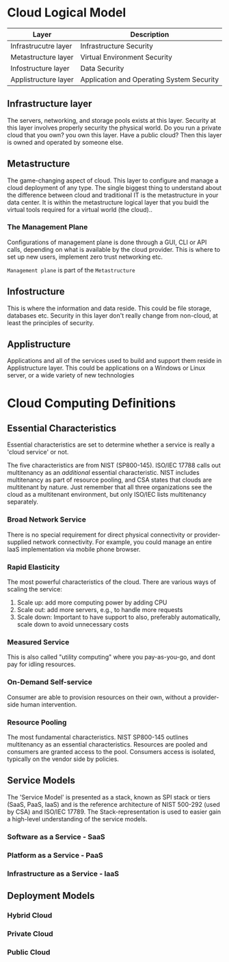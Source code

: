 # Cloud Logical Model

Layer        | Description
-------------|---------------
Infrastrucutre layer|Infrastructure Security
Metastructure layer|Virtual Environment Security
Infostructure layer|Data Security
Applistructure layer|Application and Operating System Security

## Infrastructure layer
The servers, networking, and storage pools exists at this layer. Security at this layer involves properly security the physical world. Do you run a private cloud that you own? you own this layer. Have a public cloud? Then this layer is owned and operated by someone else.

## Metastructure
The game-changing aspect of cloud. This layer to configure and manage a cloud deployment of any type. The single biggest thing to understand about the difference between cloud and traditional IT is the metastructure in your data center. It is within the metastructure logical layer that you buidl the virtual tools required for a virtual world (the cloud)..

### The Management Plane
Configurations of management plane is done through a GUI, CLI or API calls, depending on what is available by the cloud provider. This is where to set up new users, implement zero trust networking etc.

`Management plane` is part of the `Metastructure`

## Infostructure
This is where the information and data reside. This could be file storage, databases etc. Security in this layer don't really change from non-cloud, at least the principles of security.

## Applistructure
Applications and all of the services used to build and support them reside in Applistructure layer. This could be applications on a Windows or Linux server, or a wide variety of new technologies

# Cloud Computing Definitions

## Essential Characteristics
Essential characteristics are set to determine whether a service is really a 'cloud service' or not.

The five characteristics are from NIST (SP800-145). ISO/IEC 17788 calls out multitenancy as an _additional_ essential characteristic. NIST includes multitenancy as part of resource pooling, and CSA states that clouds are multitenant by nature. Just remember that all three organizations see the cloud as a multitenant environment, but only ISO/IEC lists multitenancy separately.

### Broad Network Service
There is no special requirement for direct physical connectivity or provider-supplied network connectivity. For example, you could manage an entire IaaS implementation via mobile phone browser.

### Rapid Elasticity
The most powerful characteristics of the cloud. There are various ways of scaling the service:
1. Scale up: add more computing power by adding CPU
2. Scale out: add more servers, e.g., to handle more requests
3. Scale down: Important to have support to also, preferably automatically, scale down to avoid unnecessary costs

### Measured Service
This is also called "utility computing" where you pay-as-you-go, and dont pay for idling resources.

### On-Demand Self-service
Consumer are able to provision resources on their own, without a provider-side human intervention.

### Resource Pooling
The most fundamental characteristics. NIST SP800-145 outlines multitenancy as an essential characteristics. Resources are pooled and consumers are granted access to the pool. Consumers access is isolated, typically on the vendor side by policies.

## Service Models
The 'Service Model' is presented as a stack, known as SPI stack or tiers (SaaS, PaaS, IaaS) and is the reference architecture of NIST 500-292 (used by CSA) and ISO/IEC 17789. The Stack-representation is used to easier gain a high-level understanding of the service models.

### Software as a Service - SaaS
### Platform as a Service - PaaS
### Infrastructure as a Service - IaaS

## Deployment Models
### Hybrid Cloud
### Private Cloud
### Public Cloud
